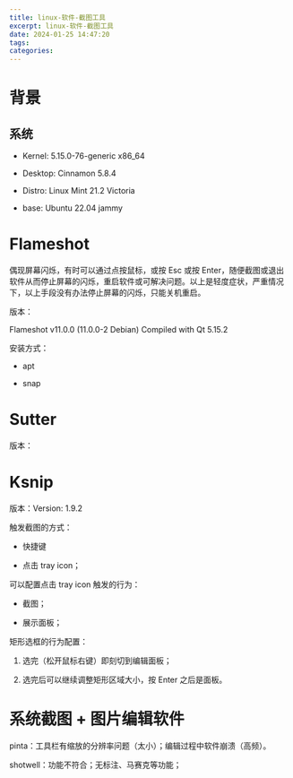 ```yaml
---
title: linux-软件-截图工具
excerpt: linux-软件-截图工具
date: 2024-01-25 14:47:20
tags:
categories:
---
```



# 背景

## 系统

- Kernel: 5.15.0-76-generic x86_64 

- Desktop: Cinnamon 5.8.4

- Distro: Linux Mint 21.2 Victoria 

- base: Ubuntu 22.04 jammy


# Flameshot

偶现屏幕闪烁，有时可以通过点按鼠标，或按 Esc 或按 Enter，随便截图或退出软件从而停止屏幕的闪烁，重启软件或可解决问题。以上是轻度症状，严重情况下，以上手段没有办法停止屏幕的闪烁，只能关机重启。

版本：

Flameshot v11.0.0 (11.0.0-2 Debian)
Compiled with Qt 5.15.2

安装方式：

- apt

- snap



# Sutter

版本：

# Ksnip

版本：Version: 1.9.2


触发截图的方式：

- 快捷键

- 点击 tray icon；

可以配置点击 tray icon 触发的行为：

- 截图；

- 展示面板；

矩形选框的行为配置：

1. 选完（松开鼠标右键）即刻切到编辑面板；

2. 选完后可以继续调整矩形区域大小，按 Enter 之后是面板。

# 系统截图 + 图片编辑软件

pinta：工具栏有缩放的分辨率问题（太小）；编辑过程中软件崩溃（高频）。

shotwell：功能不符合；无标注、马赛克等功能；